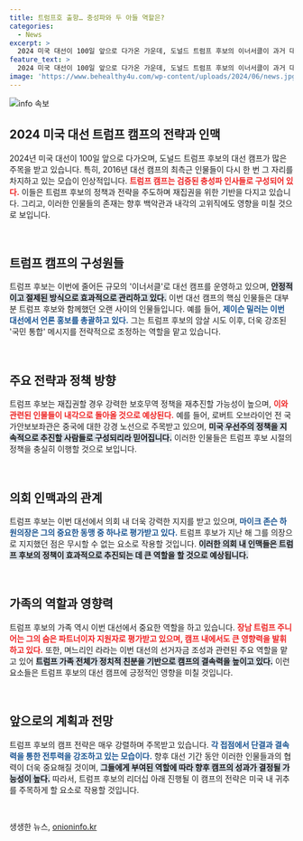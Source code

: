 ```yaml
---
title: 트럼프호 출항… 충성파와 두 아들 역할은?
categories:
  - News
excerpt: >
  2024 미국 대선이 100일 앞으로 다가온 가운데, 도널드 트럼프 후보의 이너서클이 과거 대선팀의 충성파로 다시 편성되어 주목받고 있다. 전담 미디어팀과 함께 가족까지 정치적 무대에서 영향력을 발휘할 전망이다. 이번 대선은 불안정 속에서도 공화당의 단결력을 점치게 한다.
feature_text: >
  2024 미국 대선이 100일 앞으로 다가온 가운데, 도널드 트럼프 후보의 이너서클이 과거 대선팀의 충성파로 다시 편성되어 주목받고 있다. 전담 미디어팀과 함께 가족까지 정치적 무대에서 영향력을 발휘할 전망이다. 이번 대선은 불안정 속에서도 공화당의 단결력을 점치게 한다.
image: 'https://www.behealthy4u.com/wp-content/uploads/2024/06/news.jpg'
---
```


<p><img src="https://www.behealthy4u.com/wp-content/uploads/2024/06/news.jpg" alt="info 속보" /></p>

<h2 data-ke-size="size26">2024 미국 대선 트럼프 캠프의 전략과 인맥</h2>

<p data-ke-size="size16">2024년 미국 대선이 100일 앞으로 다가오며, 도널드 트럼프 후보의 대선 캠프가 많은 주목을 받고 있습니다. 특히, 2016년 대선 캠프의 최측근 인물들이 다시 한 번 그 자리를 차지하고 있는 모습이 인상적입니다. <b><span style="color: #ee2323;">트럼프 캠프는 검증된 충성파 인사들로 구성되어 있다.</span></b> 이들은 트럼프 후보의 정책과 전략을 주도하며 재집권을 위한 기반을 다지고 있습니다. 그리고, 이러한 인물들의 존재는 향후 백악관과 내각의 고위직에도 영향을 미칠 것으로 보입니다.</p>

<p data-ke-size="size16">&nbsp;</p>

<h2 data-ke-size="size26">트럼프 캠프의 구성원들</h2>

<p data-ke-size="size16">트럼프 후보는 이번에 줄어든 규모의 '이너서클'로 대선 캠프를 운영하고 있으며, <b><span style="background-color: #21538527;">안정적이고 절제된 방식으로 효과적으로 관리하고 있다.</span></b> 이번 대선 캠프의 핵심 인물들은 대부분 트럼프 후보와 함께했던 오랜 사이의 인물들입니다. 예를 들어, <b><span style="color: #1a5490;">제이슨 밀러는 이번 대선에서 언론 홍보를 총괄하고 있다.</span></b> 그는 트럼프 후보의 암살 시도 이후, 더욱 강조된 '국민 통합' 메시지를 전략적으로 조정하는 역할을 맡고 있습니다.</p>

<p data-ke-size="size16">&nbsp;</p>

<h2 data-ke-size="size26">주요 전략과 정책 방향</h2>

<p data-ke-size="size16">트럼프 후보는 재집권할 경우 강력한 보호무역 정책을 재추진할 가능성이 높으며, <b><span style="color: #ee2323;">이와 관련된 인물들이 내각으로 돌아올 것으로 예상된다.</span></b> 예를 들어, 로버트 오브라이언 전 국가안보보좌관은 중국에 대한 강경 노선으로 주목받고 있으며, <b><span style="background-color: #21538527;">미국 우선주의 정책을 지속적으로 추진할 사람들로 구성되리라 믿어집니다.</span></b> 이러한 인물들은 트럼프 후보 시절의 정책을 충실히 이행할 것으로 보입니다.</p>

<p data-ke-size="size16">&nbsp;</p>

<h2 data-ke-size="size26">의회 인맥과의 관계</h2>

<p data-ke-size="size16">트럼프 후보는 이번 대선에서 의회 내 더욱 강력한 지지를 받고 있으며, <b><span style="color: #1a5490;">마이크 존슨 하원의장은 그의 중요한 동맹 중 하나로 평가받고 있다.</span></b> 트럼프 후보가 지난 해 그를 의장으로 지지했던 점은 무시할 수 없는 요소로 작용할 것입니다. <b><span style="background-color: #21538527;">이러한 의회 내 인맥들은 트럼프 후보의 정책이 효과적으로 추진되는 데 큰 역할을 할 것으로 예상됩니다.</span></b></p>

<p data-ke-size="size16">&nbsp;</p>

<h2 data-ke-size="size26">가족의 역할과 영향력</h2>

<p data-ke-size="size16">트럼프 후보의 가족 역시 이번 대선에서 중요한 역할을 하고 있습니다. <b><span style="color: #ee2323;">장남 트럼프 주니어는 그의 숨은 파트너이자 지원자로 평가받고 있으며, 캠프 내에서도 큰 영향력을 발휘하고 있다.</span></b> 또한, 며느리인 라라는 이번 대선의 선거자금 조성과 관련된 주요 역할을 맡고 있어 <b><span style="background-color: #21538527;">트럼프 가족 전체가 정치적 친분을 기반으로 캠프의 결속력을 높이고 있다.</span></b> 이런 요소들은 트럼프 후보의 대선 캠프에 긍정적인 영향을 미칠 것입니다.</p>

<p data-ke-size="size16">&nbsp;</p>

<h2 data-ke-size="size26">앞으로의 계획과 전망</h2>

<p data-ke-size="size16">트럼프 후보의 캠프 전략은 매우 강렬하며 주목받고 있습니다. <b><span style="color: #1a5490;">각 접점에서 단결과 결속력을 통한 전투력을 강조하고 있는 모습이다.</span></b> 향후 대선 기간 동안 이러한 인물들과의 협력이 더욱 중요해질 것이며, <b><span style="background-color: #21538527;">그들에게 부여된 역할에 따라 향후 캠프의 성과가 결정될 가능성이 높다.</span></b> 따라서, 트럼프 후보의 리더십 아래 진행될 이 캠프의 전략은 미국 내 귀추를 주목하게 할 요소로 작용할 것입니다.</p>

<p data-ke-size="size16">&nbsp;</p>
생생한 뉴스, <a href="https://onioninfo.kr" rel="dofollow">onioninfo.kr</a>


